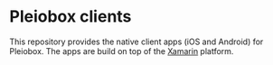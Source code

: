Pleiobox clients
================
This repository provides the native client apps (iOS and Android) for Pleiobox. The apps are build on top of the [Xamarin](https://www.xamarin.com) platform.
